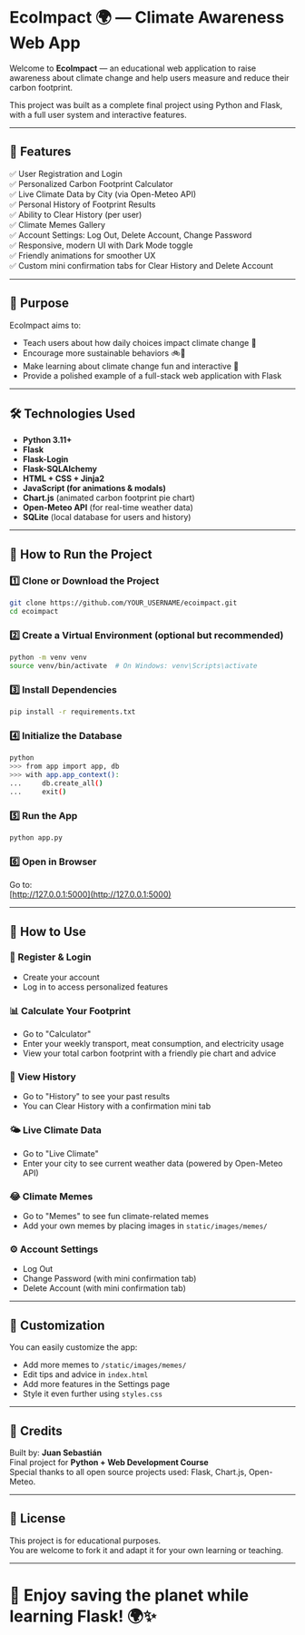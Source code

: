 
# EcoImpact 🌍 — Climate Awareness Web App

Welcome to **EcoImpact** — an educational web application to raise awareness about climate change and help users measure and reduce their carbon footprint.

This project was built as a complete final project using Python and Flask, with a full user system and interactive features.

---

## 🌟 Features

✅ User Registration and Login  
✅ Personalized Carbon Footprint Calculator  
✅ Live Climate Data by City (via Open-Meteo API)  
✅ Personal History of Footprint Results  
✅ Ability to Clear History (per user)  
✅ Climate Memes Gallery  
✅ Account Settings: Log Out, Delete Account, Change Password  
✅ Responsive, modern UI with Dark Mode toggle  
✅ Friendly animations for smoother UX  
✅ Custom mini confirmation tabs for Clear History and Delete Account  

---

## 🎯 Purpose

EcoImpact aims to:

- Teach users about how daily choices impact climate change 🌿  
- Encourage more sustainable behaviors 🚲🌳  
- Make learning about climate change fun and interactive 🎉  
- Provide a polished example of a full-stack web application with Flask  

---

## 🛠️ Technologies Used

- **Python 3.11+**
- **Flask**
- **Flask-Login**
- **Flask-SQLAlchemy**
- **HTML + CSS + Jinja2**
- **JavaScript (for animations & modals)**
- **Chart.js** (animated carbon footprint pie chart)
- **Open-Meteo API** (for real-time weather data)
- **SQLite** (local database for users and history)

---

## 🚀 How to Run the Project

### 1️⃣ Clone or Download the Project

```bash
git clone https://github.com/YOUR_USERNAME/ecoimpact.git
cd ecoimpact
```

### 2️⃣ Create a Virtual Environment (optional but recommended)

```bash
python -m venv venv
source venv/bin/activate  # On Windows: venv\Scripts\activate
```

### 3️⃣ Install Dependencies

```bash
pip install -r requirements.txt
```

### 4️⃣ Initialize the Database

```bash
python
>>> from app import app, db
>>> with app.app_context():
...     db.create_all()
...     exit()
```

### 5️⃣ Run the App

```bash
python app.py
```

### 6️⃣ Open in Browser

Go to:  
[http://127.0.0.1:5000](http://127.0.0.1:5000)

---

## 📝 How to Use

### 🚪 Register & Login

- Create your account
- Log in to access personalized features

### 📊 Calculate Your Footprint

- Go to "Calculator"
- Enter your weekly transport, meat consumption, and electricity usage
- View your total carbon footprint with a friendly pie chart and advice

### 🧾 View History

- Go to "History" to see your past results
- You can Clear History with a confirmation mini tab

### 🌤️ Live Climate Data

- Go to "Live Climate"
- Enter your city to see current weather data (powered by Open-Meteo API)

### 😂 Climate Memes

- Go to "Memes" to see fun climate-related memes
- Add your own memes by placing images in `static/images/memes/`

### ⚙️ Account Settings

- Log Out  
- Change Password (with mini confirmation tab)  
- Delete Account (with mini confirmation tab)  

---

## 🎨 Customization

You can easily customize the app:

- Add more memes to `/static/images/memes/`
- Edit tips and advice in `index.html`
- Add more features in the Settings page
- Style it even further using `styles.css`

---

## 🙏 Credits

Built by: **Juan Sebastián**  
Final project for **Python + Web Development Course**  
Special thanks to all open source projects used: Flask, Chart.js, Open-Meteo.

---

## 📜 License

This project is for educational purposes.  
You are welcome to fork it and adapt it for your own learning or teaching.

---

# 🚀 Enjoy saving the planet while learning Flask! 🌍✨
